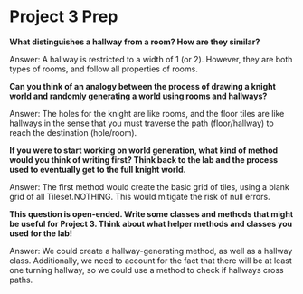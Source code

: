 # Project 3 Prep

**What distinguishes a hallway from a room? How are they similar?**

Answer: A hallway is restricted to a width of 1 (or 2). However, they are both types of rooms, and follow all properties of rooms.

**Can you think of an analogy between the process of 
drawing a knight world and randomly generating a world 
using rooms and hallways?**

Answer: The holes for the knight are like rooms, and the floor tiles are like hallways in the sense that you must traverse the path (floor/hallway) to reach the destination (hole/room).

**If you were to start working on world generation, what kind of method would you think of writing first? 
Think back to the lab and the process used to eventually 
get to the full knight world.**

Answer: The first method would create the basic grid of tiles, using a blank grid of all Tileset.NOTHING. This would mitigate the risk of null errors.

**This question is open-ended. Write some classes 
and methods that might be useful for Project 3. Think 
about what helper methods and classes you used for the lab!**

Answer: We could create a hallway-generating method, as well as a hallway class. Additionally, we need to account for the fact that there will be at least one turning hallway, so we could use a method to check if hallways cross paths.   
